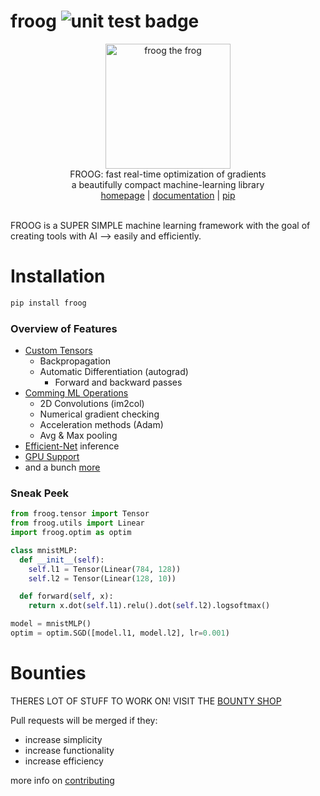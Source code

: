 # froog <img src="https://github.com/kevbuh/froog/actions/workflows/test.yml/badge.svg" alt="unit test badge" >
<div align="center" >
  <img src="https://raw.githubusercontent.com/kevbuh/froog/main/assets/froog.png" alt="froog the frog" height="200">
  <br/>
  FROOG: fast real-time optimization of gradients 
  <br/>
  a beautifully compact machine-learning library
  <br/>
  <a href="https://github.com/kevbuh/froog">homepage</a> | <a href="https://github.com/kevbuh/froog/tree/main/docs">documentation</a> | <a href="https://pypi.org/project/froog/">pip</a>
  <br/>
  <br/>
</div>

FROOG is a SUPER SIMPLE machine learning framework with the goal of creating tools with AI --> easily and efficiently.

# Installation
```bash
pip install froog
```

### Overview of Features
- <a href="https://github.com/kevbuh/froog/blob/main/froog/tensor.py">Custom Tensors</a> 
  - Backpropagation
  - Automatic Differentiation (autograd)
      - Forward and backward passes
- <a href="https://github.com/kevbuh/froog/blob/main/froog/ops.py">Comming ML Operations</a> 
  - 2D Convolutions (im2col)
  - Numerical gradient checking
  - Acceleration methods (Adam)
  - Avg & Max pooling
- <a href="https://github.com/kevbuh/froog/blob/main/models/efficientnet.py">Efficient-Net</a> inference
- <a href="https://github.com/kevbuh/froog/blob/main/froog/ops_gpu.py">GPU Support</a> 
- and a bunch <a href="https://github.com/kevbuh/froog/tree/main/froog">more</a> 

### Sneak Peek
```python
from froog.tensor import Tensor
from froog.utils import Linear
import froog.optim as optim

class mnistMLP:
  def __init__(self):
    self.l1 = Tensor(Linear(784, 128))
    self.l2 = Tensor(Linear(128, 10))

  def forward(self, x):
    return x.dot(self.l1).relu().dot(self.l2).logsoftmax()

model = mnistMLP()
optim = optim.SGD([model.l1, model.l2], lr=0.001)
```

# Bounties
THERES LOT OF STUFF TO WORK ON! VISIT THE <a href="https://github.com/kevbuh/froog/blob/main/docs/bounties.md">BOUNTY SHOP</a>

Pull requests will be merged if they:
* increase simplicity
* increase functionality
* increase efficiency

more info on <a href="https://github.com/kevbuh/froog/blob/main/docs/contributing.md">contributing</a>